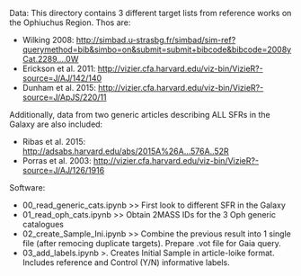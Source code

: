 Data:
This directory contains 3 different target lists from reference works on the Ophiuchus Region. Thos are:
* Wilking 2008: http://simbad.u-strasbg.fr/simbad/sim-ref?querymethod=bib&simbo=on&submit=submit+bibcode&bibcode=2008yCat.2289....0W
* Erickson et al. 2011: http://vizier.cfa.harvard.edu/viz-bin/VizieR?-source=J/AJ/142/140
* Dunham et al. 2015: http://vizier.cfa.harvard.edu/viz-bin/VizieR?-source=J/ApJS/220/11

Additionally, data from two generic articles describing ALL SFRs in the Galaxy are also included:
* Ribas et al. 2015: http://adsabs.harvard.edu/abs/2015A%26A...576A..52R
* Porras et al. 2003: http://vizier.cfa.harvard.edu/viz-bin/VizieR?-source=J/AJ/126/1916

Software:
* 00_read_generic_cats.ipynb >> First look to different SFR in the Galaxy
* 01_read_oph_cats.ipynb     >> Obtain 2MASS IDs for the 3 Oph generic catalogues
* 02_create_Sample_Ini.ipynb >> Combine the previous result into 1 single file (after remocing duplicate targets). Prepare .vot file for Gaia query.
* 03_add_labels.ipynb        >. Creates Initial Sample in article-loike format. Includes reference and Control (Y/N) informative labels.